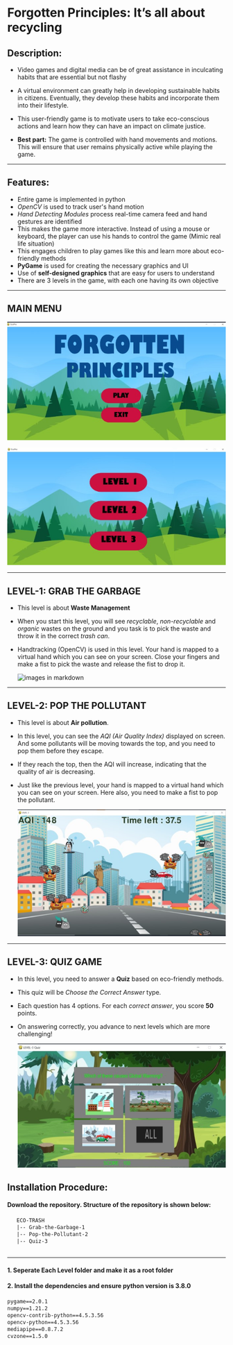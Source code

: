 # Forgotten Principles: It’s all about recycling

## Description:
* Video games and digital media can be of great assistance in inculcating habits that are essential but not flashy

* A virtual environment can greatly help in developing sustainable habits in citizens. Eventually, they develop these habits and incorporate them into their lifestyle.

* This user-friendly game is to motivate users to take eco-conscious actions and learn how they can have an impact on climate justice.

* __Best part:__ The game is controlled with hand movements and motions. This will ensure that user remains physically active while playing the game.

---

## Features:
* Entire game is implemented in python
* _OpenCV_ is used to track user's hand motion
* _Hand Detecting Modules_ process real-time camera feed and hand gestures are identified
* This makes the game more interactive. Instead of using a mouse or keyboard, the player can use his hands to control the game (Mimic real life situation)
* This engages children to play games like this and learn more about eco-friendly methods
* __PyGame__ is used for creating the necessary graphics and UI
* Use of __self-designed graphics__ that are easy for users to understand
* There are 3 levels in the game, with each one having its own objective

---

## MAIN MENU

![images in markdown](MainMenu-1.jpg)



![images in markdown](MainMenu-2.jpg)

---

## LEVEL-1: GRAB THE GARBAGE
* This level is about __Waste Management__ 
* When you start this level, you will see _recyclable_, _non-recyclable_ and _organic_ wastes on the ground and you task is to pick the waste and throw it in the correct _trash can_. 
* Handtracking (OpenCV) is used in this level. Your hand is mapped to a virtual hand which you can see on your screen. Close your fingers and make a fist to pick the waste and release the fist to drop it.

  ![images in markdown](Grab-The-Garbage-1/Assets/Gameplay-1.jpg)

---

## LEVEL-2: POP THE POLLUTANT
* This level is about __Air pollution__.
* In this level, you can see the _AQI (Air Quality Index)_ displayed on screen. And some pollutants will be moving towards the top, 
and you need to pop them before they escape.
* If they reach the top, then the AQI will increase, indicating that the quality of air is decreasing. 
* Just like  the previous level, your hand is mapped to a virtual hand which you can see on your screen. Here also, you need to make a fist to pop the pollutant. 

    ![images in markdown](Pop-The-Pollutant-2/Assets/Gameplay-2.jpg)

---

## LEVEL-3: QUIZ GAME
* In this level, you need to answer a __Quiz__ based on eco-friendly methods.
* This quiz will be _Choose the Correct Answer_ type.
* Each question has 4 options. For each _correct answer_, you score __50__ points.
* On answering correctly, you advance to next levels which are more challenging!

    ![images in markdown](Quiz-3/Assets/Gameplay-3.jpg)

## Installation Procedure:

#### Download the repository. Structure of the repository is shown below:

```
   ECO-TRASH
   |-- Grab-the-Garbage-1
   |-- Pop-the-Pollutant-2
   |-- Quiz-3
   
```

---

#### 1. Seperate Each Level folder and make it as a root folder


#### 2. Install the dependencies and ensure python version is 3.8.0

```
pygame==2.0.1
numpy==1.21.2
opencv-contrib-python==4.5.3.56
opencv-python==4.5.3.56
mediapipe==0.8.7.2
cvzone==1.5.0
```


